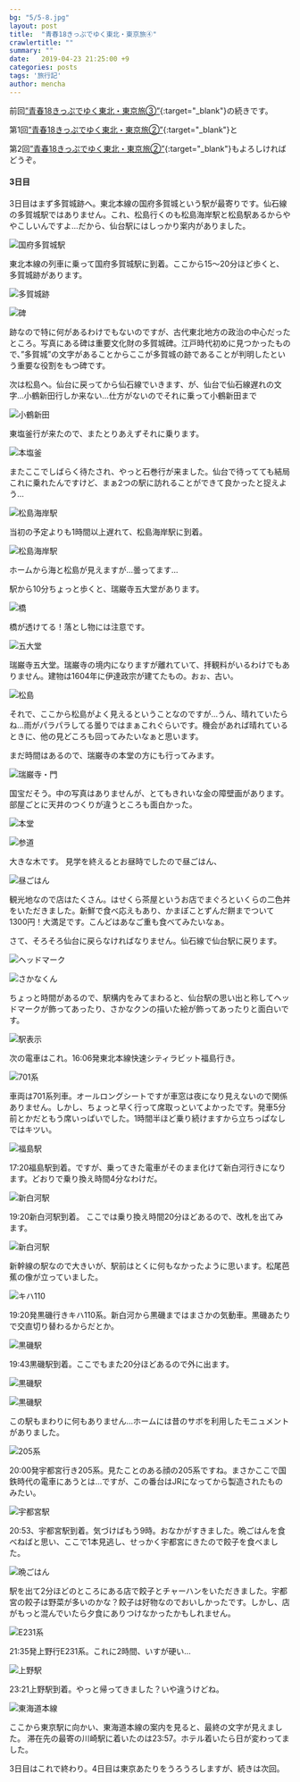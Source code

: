 ```yaml
---
bg: "5/5-8.jpg"
layout: post
title:  "青春18きっぷでゆく東北・東京旅④"
crawlertitle: ""
summary: ""
date:   2019-04-23 21:25:00 +9
categories: posts
tags: '旅行記'
author: mencha
---
```


前回[”青春18きっぷでゆく東北・東京旅③”](https://menchan.github.io/posts/18kippu_3/){:target="_blank"}の続きです。

第1回[”青春18きっぷでゆく東北・東京旅②”](https://menchan.github.io/posts/18kippu_2/){:target="_blank"}と

第2回[”青春18きっぷでゆく東北・東京旅②”](https://menchan.github.io/posts/18kippu_1/){:target="_blank"}もよろしければどうぞ。


#### 3日目

3日目はまず多賀城跡へ。東北本線の国府多賀城という駅が最寄りです。仙石線の多賀城駅ではありません。これ、松島行くのも松島海岸駅と松島駅あるからややこしいんですよ…だから、仙台駅にはしっかり案内がありました。

![国府多賀城駅](/assets/images/5/5-1.jpg)

東北本線の列車に乗って国府多賀城駅に到着。ここから15〜20分ほど歩くと、多賀城跡があります。

![多賀城跡](/assets/images/5/5-2.jpg)

![碑](/assets/images/5/5-3.jpg)

跡なので特に何があるわけでもないのですが、古代東北地方の政治の中心だったところ。写真にある碑は重要文化財の多賀城碑。江戸時代初めに見つかったもので、”多賀城”の文字があることからここが多賀城の跡であることが判明したという重要な役割をもつ碑です。

次は松島へ。仙台に戻ってから仙石線でいきます、が、仙台で仙石線遅れの文字…小鶴新田行しか来ない…仕方がないのでそれに乗って小鶴新田まで

![小鶴新田](/assets/images/5/5-4.jpg)

東塩釜行が来たので、またとりあえずそれに乗ります。

![本塩釜](/assets/images/5/5-5.jpg)

またここでしばらく待たされ、やっと石巻行が来ました。仙台で待ってても結局これに乗れたんですけど、まぁ2つの駅に訪れることができて良かったと捉えよう…

![松島海岸駅](/assets/images/5/5-6.jpg)

当初の予定よりも1時間以上遅れて、松島海岸駅に到着。

![松島海岸駅](/assets/images/5/5-7.jpg)

ホームから海と松島が見えますが…曇ってます…

駅から10分ちょっと歩くと、瑞巌寺五大堂があります。

![橋](/assets/images/5/5-8.jpg)

橋が透けてる！落とし物には注意です。

![五大堂](/assets/images/5/5-9.jpg)

瑞巌寺五大堂。瑞巌寺の境内になりますが離れていて、拝観料がいるわけでもありません。建物は1604年に伊達政宗が建てたもの。おぉ、古い。

![松島](/assets/images/5/5-10.jpg)

それで、ここから松島がよく見えるということなのですが…うん、晴れていたらね…雨がパラパラしてる曇りではまぁこれぐらいです。機会があれば晴れているときに、他の見どころも回ってみたいなぁと思います。

まだ時間はあるので、瑞巌寺の本堂の方にも行ってみます。

![瑞巌寺・門](/assets/images/5/5-11.jpg)

国宝だそう。中の写真はありませんが、とてもきれいな金の障壁画があります。部屋ごとに天井のつくりが違うところも面白かった。　　

![本堂](/assets/images/5/5-12.jpg)

![参道](/assets/images/5/5-13.jpg)

大きな木です。
見学を終えるとお昼時でしたので昼ごはん、

![昼ごはん](/assets/images/5/5-14.jpg)

観光地なので店はたくさん。はせくら茶屋というお店でまぐろといくらの二色丼をいただきました。新鮮で食べ応えもあり、かまぼことずんだ餅までついて1300円！大満足です。こんどはあなご重も食べてみたいなぁ。


さて、そろそろ仙台に戻らなければなりません。仙石線で仙台駅に戻ります。

![ヘッドマーク](/assets/images/5/5-15.jpg)

![さかなくん](/assets/images/5/5-16.jpg)

ちょっと時間があるので、駅構内をみてまわると、仙台駅の思い出と称してヘッドマークが飾ってあったり、さかなクンの描いた絵が飾ってあったりと面白いです。

![駅表示](/assets/images/5/5-17.jpg)

次の電車はこれ。16:06発東北本線快速シティラビット福島行き。

![701系](/assets/images/5/5-18.jpg)

車両は701系列車。オールロングシートですが車窓は夜になり見えないので関係ありません。しかし、ちょっと早く行って席取っといてよかったです。発車5分前とかだともう席いっぱいでした。1時間半ほど乗り続けますから立ちっぱなしではキツい。

![福島駅](/assets/images/5/5-19.jpg)

17:20福島駅到着。ですが、乗ってきた電車がそのまま化けて新白河行きになります。どおりで乗り換え時間4分なわけだ。

![新白河駅](/assets/images/5/5-31.jpg)

19:20新白河駅到着。
ここでは乗り換え時間20分ほどあるので、改札を出てみます。

![新白河駅](/assets/images/5/5-20.jpg)

新幹線の駅なので大きいが、駅前はとくに何もなかったように思います。松尾芭蕉の像が立っていました。

![キハ110](/assets/images/5/5-21.jpg)

19:20発黒磯行きキハ110系。新白河から黒磯まではまさかの気動車。黒磯あたりで交直切り替わるからだとか。

![黒磯駅](/assets/images/5/5-22.jpg)

19:43黒磯駅到着。ここでもまた20分ほどあるので外に出ます。

![黒磯駅](/assets/images/5/5-23.jpg)

![黒磯駅](/assets/images/5/5-24.jpg)

この駅もまわりに何もありません…ホームには昔のサボを利用したモニュメントがありました。

![205系](/assets/images/5/5-25.jpg)

20:00発宇都宮行き205系。見たことのある顔の205系ですね。まさかここで国鉄時代の電車にあうとは...ですが、この番台はJRになってから製造されたものみたい。

![宇都宮駅](/assets/images/5/5-26.jpg)

20:53、宇都宮駅到着。気づけばもう9時。おなかがすきました。晩ごはんを食べねばと思い、ここで1本見逃し、せっかく宇都宮にきたので餃子を食べました。

![晩ごはん](/assets/images/5/5-27.jpg)

駅を出て2分ほどのところにある店で餃子とチャーハンをいただきました。宇都宮の餃子は野菜が多いのかな？餃子は好物なのでおいしかったです。しかし、店がもっと混んでいたら夕食にありつけなかったかもしれません。

![E231系](/assets/images/5/5-28.jpg)

21:35発上野行E231系。これに2時間、いすが硬い…

![上野駅](/assets/images/5/5-29.jpg)

23:21上野駅到着。やっと帰ってきました？いや違うけどね。

![東海道本線](/assets/images/5/5-30.jpg)

ここから東京駅に向かい、東海道本線の案内を見ると、最終の文字が見えました。
滞在先の最寄の川崎駅に着いたのは23:57。ホテル着いたら日が変わってました。

3日目はこれで終わり。4日目は東京あたりをうろうろしますが、続きは次回。
